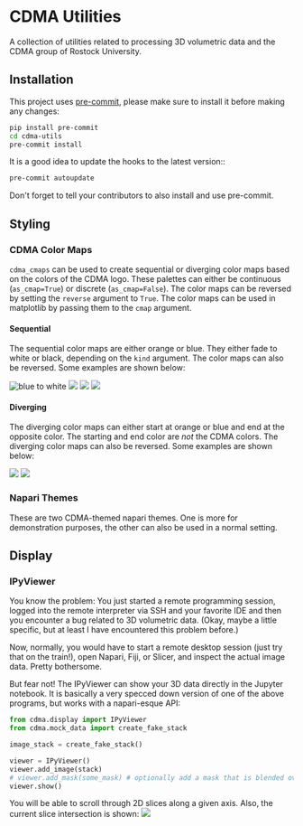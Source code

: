 # CDMA Utilities

A collection of utilities related to processing 3D volumetric data and the CDMA group of Rostock University.

## Installation
This project uses [pre-commit](https://pre-commit.com/), please make sure to install it before making any
changes:

```bash
pip install pre-commit
cd cdma-utils
pre-commit install
```

It is a good idea to update the hooks to the latest version::
```bash
pre-commit autoupdate
```
Don't forget to tell your contributors to also install and use pre-commit.

## Styling
### CDMA Color Maps

`cdma_cmaps` can be used to create sequential or diverging color maps based on the colors of the CDMA logo. These palettes
can either be continuous (`as_cmap=True`) or discrete (`as_cmap=False`). The color maps can be reversed by setting the
`reverse` argument to `True`. The color maps can be used in matplotlib by passing them to the `cmap` argument.

#### Sequential
The sequential color maps are either orange or blue. They either fade to white or black, depending on the `kind` argument.
The color maps can also be reversed. Some examples are shown below:

![blue to white](assets/blue_to_white.png)
![](assets/blue_to_black.png)
![](assets/orange_to_white.png)
![](assets/orange_to_black.png)

#### Diverging
The diverging color maps can either start at orange or blue and end at the opposite color. The starting and end color
are _not_ the CDMA colors. The diverging color maps can also be reversed. Some examples are shown below:

![](assets/blue_to_orange.png)
![](assets/orange_to_blue.png)

### Napari Themes
These are two CDMA-themed napari themes. One is more for demonstration purposes, the other can also be used in a normal setting.

## Display
### IPyViewer
You know the problem: You just started a remote programming session, logged into the remote interpreter via SSH and your favorite IDE and then you encounter a bug related to 3D volumetric data. (Okay, maybe a little specific, but at least I have encountered this problem before.)

Now, normally, you would have to start a remote desktop session (just try that on the train!), open Napari, Fiji, or Slicer, and inspect the actual image data. Pretty bothersome.

But fear not! The IPyViewer can show your 3D data directly in the Jupyter notebook. It is basically a very specced down version of one of the above programs, but works with a napari-esque API:

```py
from cdma.display import IPyViewer
from cdma.mock_data import create_fake_stack

image_stack = create_fake_stack()

viewer = IPyViewer()
viewer.add_image(stack)
# viewer.add_mask(some_mask) # optionally add a mask that is blended over the image
viewer.show()
```
You will be able to scroll through 2D slices along a given axis. Also, the current slice intersection is shown:
![](assets/ipyviewer.png)
